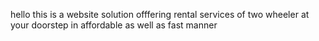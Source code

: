 hello
this is a website solution offfering rental services of two wheeler at your doorstep in affordable as well as fast manner

